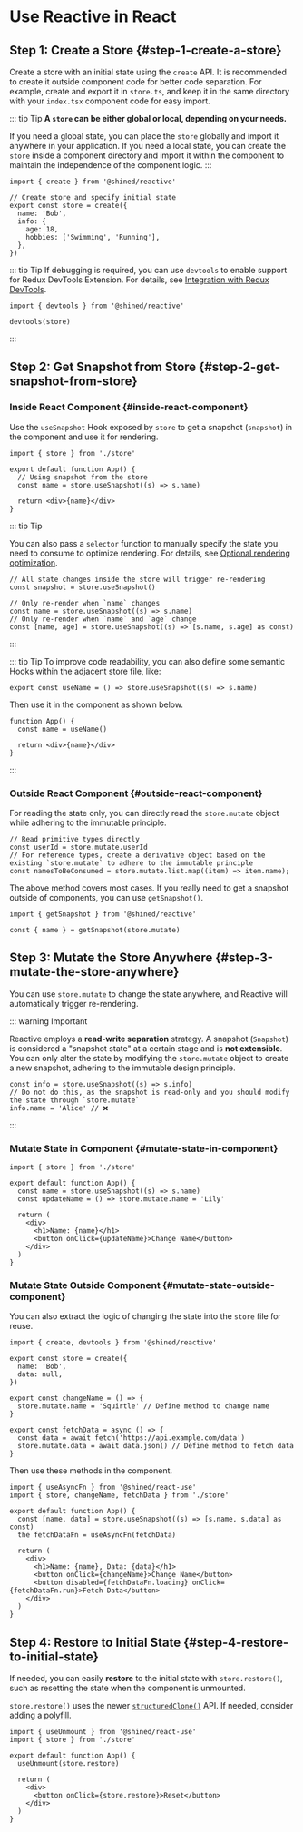 # Use Reactive in React

## Step 1: Create a Store \{#step-1-create-a-store}

Create a store with an initial state using the `create` API. It is recommended to create it outside component code for better code separation. For example, create and export it in `store.ts`, and keep it in the same directory with your `index.tsx` component code for easy import.

::: tip Tip
**A `store` can be either global or local, depending on your needs.**

If you need a global state, you can place the `store` globally and import it anywhere in your application. If you need a local state, you can create the `store` inside a component directory and import it within the component to maintain the independence of the component logic.
:::

```tsx title="store.ts"
import { create } from '@shined/reactive'

// Create store and specify initial state
export const store = create({
  name: 'Bob',
  info: {
    age: 18,
    hobbies: ['Swimming', 'Running'],
  },
})
```

::: tip Tip
If debugging is required, you can use `devtools` to enable support for Redux DevTools Extension. For details, see [Integration with Redux DevTools](/guide/integrations/redux-devtools).

```tsx {3}
import { devtools } from '@shined/reactive'

devtools(store)
```

:::

## Step 2: Get Snapshot from Store \{#step-2-get-snapshot-from-store}

### Inside React Component \{#inside-react-component}

Use the `useSnapshot` Hook exposed by `store` to get a snapshot (`snapshot`) in the component and use it for rendering.

```tsx title="app.ts"
import { store } from './store'

export default function App() {
  // Using snapshot from the store
  const name = store.useSnapshot((s) => s.name)

  return <div>{name}</div>
}
```
::: tip Tip

You can also pass a `selector` function to manually specify the state you need to consume to optimize rendering. For details, see [Optional rendering optimization](/guide/introduction#optional-render-optimization).

```tsx
// All state changes inside the store will trigger re-rendering
const snapshot = store.useSnapshot()

// Only re-render when `name` changes
const name = store.useSnapshot((s) => s.name)
// Only re-render when `name` and `age` change
const [name, age] = store.useSnapshot((s) => [s.name, s.age] as const)
```
:::

::: tip Tip
To improve code readability, you can also define some semantic Hooks within the adjacent store file, like:

```tsx title="store.ts"
export const useName = () => store.useSnapshot((s) => s.name)
```

Then use it in the component as shown below.

```tsx title="app.ts"
function App() {
  const name = useName()

  return <div>{name}</div>
}
```
:::


### Outside React Component \{#outside-react-component}

For reading the state only, you can directly read the `store.mutate` object while adhering to the immutable principle.

```tsx
// Read primitive types directly
const userId = store.mutate.userId
// For reference types, create a derivative object based on the existing `store.mutate` to adhere to the immutable principle
const namesToBeConsumed = store.mutate.list.map((item) => item.name);
```

The above method covers most cases. If you really need to get a snapshot outside of components, you can use `getSnapshot()`.

```tsx
import { getSnapshot } from '@shined/reactive'

const { name } = getSnapshot(store.mutate)
```

## Step 3: Mutate the Store Anywhere \{#step-3-mutate-the-store-anywhere}

You can use `store.mutate` to change the state anywhere, and Reactive will automatically trigger re-rendering.

::: warning Important

Reactive employs a **read-write separation** strategy. A snapshot (`Snapshot`) is considered a "snapshot state" at a certain stage and is **not extensible**. You can only alter the state by modifying the `store.mutate` object to create a new snapshot, adhering to the immutable design principle.

```tsx
const info = store.useSnapshot((s) => s.info)
// Do not do this, as the snapshot is read-only and you should modify the state through `store.mutate`
info.name = 'Alice' // ❌
```
:::

### Mutate State in Component \{#mutate-state-in-component}

```tsx 
import { store } from './store'

export default function App() {
  const name = store.useSnapshot((s) => s.name)
  const updateName = () => store.mutate.name = 'Lily'

  return (
    <div>
      <h1>Name: {name}</h1>
      <button onClick={updateName}>Change Name</button>
    </div>
  )
}

```

### Mutate State Outside Component \{#mutate-state-outside-component}

You can also extract the logic of changing the state into the `store` file for reuse.

```tsx title="store.ts"
import { create, devtools } from '@shined/reactive'

export const store = create({
  name: 'Bob',
  data: null,
})

export const changeName = () => {
  store.mutate.name = 'Squirtle' // Define method to change name
}

export const fetchData = async () => {
  const data = await fetch('https://api.example.com/data')
  store.mutate.data = await data.json() // Define method to fetch data
}
```

Then use these methods in the component.

```tsx title="app.ts"
import { useAsyncFn } from '@shined/react-use'
import { store, changeName, fetchData } from './store'

export default function App() {
  const [name, data] = store.useSnapshot((s) => [s.name, s.data] as const)
  the fetchDataFn = useAsyncFn(fetchData)

  return (
    <div>
      <h1>Name: {name}, Data: {data}</h1>
      <button onClick={changeName}>Change Name</button>
      <button disabled={fetchDataFn.loading} onClick={fetchDataFn.run}>Fetch Data</button>
    </div>
  )
}
```

## Step 4: Restore to Initial State \{#step-4-restore-to-initial-state}

If needed, you can easily **restore** to the initial state with `store.restore()`, such as resetting the state when the component is unmounted.

`store.restore()` uses the newer [`structuredClone()`](https://developer.mozilla.org/en-US/docs/Web/API/structuredClone) API. If needed, consider adding a [polyfill](https://github.com/ungap/structured-clone).

```tsx
import { useUnmount } from '@shined/react-use'
import { store } from './store'

export default function App() {
  useUnmount(store.restore)

  return (
    <div>
      <button onClick={store.restore}>Reset</button>
    </div>
  )
}
```
